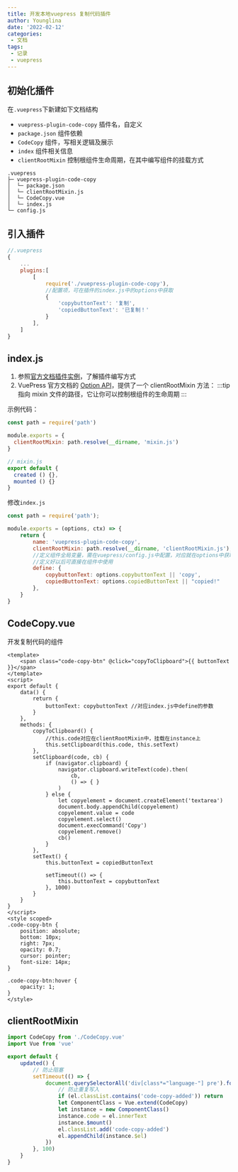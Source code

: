 ```yaml
---
title: 开发本地vuepress 复制代码插件
author: Younglina
date: '2022-02-12'
categories:
 - 文档
tags:
 - 记录
 - vuepress
---
```

## 初始化插件
在`.vuepress`下新建如下文档结构
- `vuepress-plugin-code-copy` 插件名，自定义
- `package.json` 组件依赖
- `CodeCopy` 组件，写相关逻辑及展示
- `index` 组件相关信息
- `clientRootMixin` 控制根组件生命周期，在其中编写组件的挂载方式
```
.vuepress
├─ vuepress-plugin-code-copy 
│  └─ package.json
│  └─ clientRootMixin.js
│  └─ CodeCopy.vue
│  └─ index.js
└─ config.js  
```      

## 引入插件
```javascript
//.vuepress
{
    ...
    plugins:[
        [
            require('./vuepress-plugin-code-copy'),
            //配置项，可在插件的index.js中的options中获取
            {
                'copybuttonText': '复制',
                'copiedButtonText': '已复制！'
            }
        ],
    ]
}
```

## index.js
1. 参照[官方文档插件实例](https://vuepress.vuejs.org/zh/plugin/writing-a-plugin.html)，了解插件编写方式
2. VuePress 官方文档的 [Option API](https://vuepress.vuejs.org/zh/plugin/option-api.html#clientrootmixin)，提供了一个 clientRootMixin 方法：
:::tip
指向 mixin 文件的路径，它让你可以控制根组件的生命周期
:::

示例代码：
```javascript
const path = require('path')

module.exports = {
  clientRootMixin: path.resolve(__dirname, 'mixin.js')
}
```

```javascript
// mixin.js
export default {
  created () {},
  mounted () {}
}
```

修改`index.js`

```javascript
const path = require('path');

module.exports = (options, ctx) => {
    return {
        name: 'vuepress-plugin-code-copy',
        clientRootMixin: path.resolve(__dirname, 'clientRootMixin.js'),
        //定义组件全局变量，需在vuepress/config.js中配置，对应就在options中获取
        //定义好以后可直接在组件中使用
        define: {
            copybuttonText: options.copybuttonText || 'copy',
            copiedButtonText: options.copiedButtonText || "copied!"
        },
    }
}
```

## CodeCopy.vue
开发复制代码的组件
```vue
<template>
    <span class="code-copy-btn" @click="copyToClipboard">{{ buttonText }}</span>
</template>
<script>
export default {
    data() {
        return {
            buttonText: copybuttonText //对应index.js中define的参数
        }
    },
    methods: {
        copyToClipboard() {
            //this.code对应在clientRootMixin中，挂载在instance上
            this.setClipboard(this.code, this.setText)
        },
        setClipboard(code, cb) {
            if (navigator.clipboard) {
                navigator.clipboard.writeText(code).then(
                    cb,
                    () => { }
                )
            } else {
                let copyelement = document.createElement('textarea')
                document.body.appendChild(copyelement)
                copyelement.value = code
                copyelement.select()
                document.execCommand('Copy')
                copyelement.remove()
                cb()
            }
        },
        setText() {
            this.buttonText = copiedButtonText

            setTimeout(() => {
                this.buttonText = copybuttonText
            }, 1000)
        }
    }
}
</script>
<style scoped>
.code-copy-btn {
    position: absolute;
    bottom: 10px;
    right: 7px;
    opacity: 0.7;
    cursor: pointer;
    font-size: 14px;
}

.code-copy-btn:hover {
    opacity: 1;
}
</style>
```

## clientRootMixin

```javascript
import CodeCopy from './CodeCopy.vue'
import Vue from 'vue'

export default {
    updated() {
        // 防止阻塞
        setTimeout(() => {
            document.querySelectorAll('div[class*="language-"] pre').forEach(el => {
              	// 防止重复写入
                if (el.classList.contains('code-copy-added')) return
                let ComponentClass = Vue.extend(CodeCopy)
                let instance = new ComponentClass()
                instance.code = el.innerText
                instance.$mount()
                el.classList.add('code-copy-added')
                el.appendChild(instance.$el)
            })
        }, 100)
    }
}
```